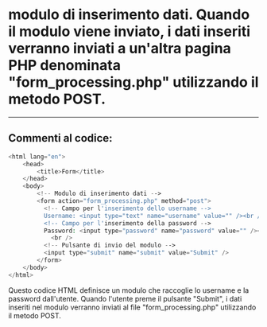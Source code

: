 #  modulo di inserimento dati. Quando il modulo viene inviato, i dati inseriti verranno inviati a un'altra pagina PHP denominata "form_processing.php" utilizzando il metodo POST.

---

## Commenti al codice:


```php
<html lang="en">
	<head>
		<title>Form</title>
	</head>
	<body>
		<!-- Modulo di inserimento dati -->
		<form action="form_processing.php" method="post">
		  <!-- Campo per l'inserimento dello username -->
		  Username: <input type="text" name="username" value="" /><br />
		  <!-- Campo per l'inserimento della password -->
		  Password: <input type="password" name="password" value="" /><br />
			<br />
		  <!-- Pulsante di invio del modulo -->
		  <input type="submit" name="submit" value="Submit" />
		</form>
	</body>
</html>
```
Questo codice HTML definisce un modulo che raccoglie lo username e la password dall'utente. Quando l'utente preme il pulsante "Submit", i dati inseriti nel modulo verranno inviati al file "form_processing.php" utilizzando il metodo POST.